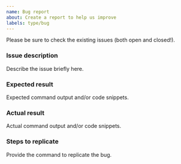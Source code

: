 ```yaml
---
name: Bug report
about: Create a report to help us improve
labels: type/bug
---
```


Please be sure to check the existing issues (both open and closed!).

### Issue description

Describe the issue briefly here.

### Expected result

Expected command output and/or code snippets.

### Actual result

Actual command output and/or code snippets.

### Steps to replicate

Provide the command to replicate the bug.
